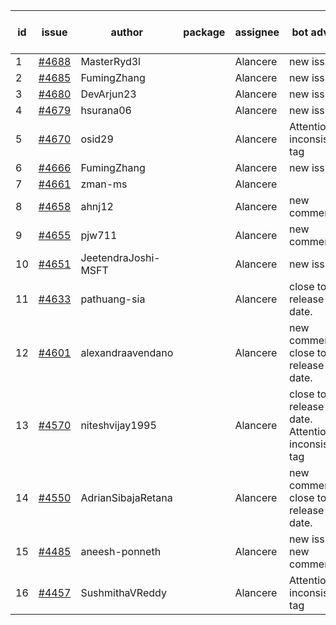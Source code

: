| id | issue | author | package | assignee | bot advice | created date of issue | target release date | date from target |
| ------ | ------ | ------ | ------ | ------ | ------ | ------ | ------ | :-----: |
| 1 | [#4688](https://github.com/Azure/sdk-release-request/issues/4688) | MasterRyd3l |  | Alancere | new issue. | 10-26 | 11-24 |  |
| 2 | [#4685](https://github.com/Azure/sdk-release-request/issues/4685) | FumingZhang |  | Alancere | new issue. | 10-26 | 11-24 |  |
| 3 | [#4680](https://github.com/Azure/sdk-release-request/issues/4680) | DevArjun23 |  | Alancere | new issue. | 10-24 | 11-24 |  |
| 4 | [#4679](https://github.com/Azure/sdk-release-request/issues/4679) | hsurana06 |  | Alancere | new issue. | 10-23 | 11-24 |  |
| 5 | [#4670](https://github.com/Azure/sdk-release-request/issues/4670) | osid29 |  | Alancere | Attention to inconsistent tag | 10-23 | 11-24 |  |
| 6 | [#4666](https://github.com/Azure/sdk-release-request/issues/4666) | FumingZhang |  | Alancere | new issue. | 10-20 | 11-24 |  |
| 7 | [#4661](https://github.com/Azure/sdk-release-request/issues/4661) | zman-ms |  | Alancere |  | 10-18 | 11-24 |  |
| 8 | [#4658](https://github.com/Azure/sdk-release-request/issues/4658) | ahnj12 |  | Alancere | new comment. | 10-17 | 11-24 |  |
| 9 | [#4655](https://github.com/Azure/sdk-release-request/issues/4655) | pjw711 |  | Alancere | new comment. | 10-13 | 11-24 |  |
| 10 | [#4651](https://github.com/Azure/sdk-release-request/issues/4651) | JeetendraJoshi-MSFT |  | Alancere | new issue. | 10-13 | 11-24 |  |
| 11 | [#4633](https://github.com/Azure/sdk-release-request/issues/4633) | pathuang-sia |  | Alancere | close to release date.  | 10-12 | 10-27 | 0 |
| 12 | [#4601](https://github.com/Azure/sdk-release-request/issues/4601) | alexandraavendano |  | Alancere | new comment. close to release date.  | 10-02 | 10-27 | 0 |
| 13 | [#4570](https://github.com/Azure/sdk-release-request/issues/4570) | niteshvijay1995 |  | Alancere | close to release date.  Attention to inconsistent tag | 09-26 | 10-27 | 0 |
| 14 | [#4550](https://github.com/Azure/sdk-release-request/issues/4550) | AdrianSibajaRetana |  | Alancere | new comment. close to release date.  | 09-22 | 10-27 | 0 |
| 15 | [#4485](https://github.com/Azure/sdk-release-request/issues/4485) | aneesh-ponneth |  | Alancere | new issue. new comment. | 08-31 | 09-22 |  |
| 16 | [#4457](https://github.com/Azure/sdk-release-request/issues/4457) | SushmithaVReddy |  | Alancere | Attention to inconsistent tag | 08-23 | 09-22 |  |
